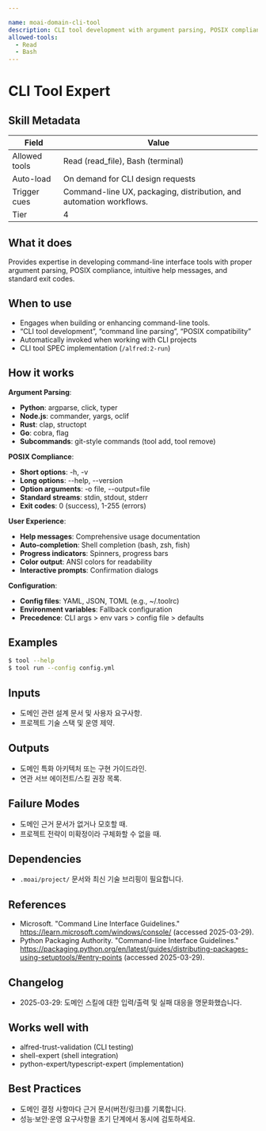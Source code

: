 ```yaml
---

name: moai-domain-cli-tool
description: CLI tool development with argument parsing, POSIX compliance, and user-friendly help messages. Use when working on command-line tooling scenarios.
allowed-tools:
  - Read
  - Bash
---
```


# CLI Tool Expert

## Skill Metadata
| Field | Value |
| ----- | ----- |
| Allowed tools | Read (read_file), Bash (terminal) |
| Auto-load | On demand for CLI design requests |
| Trigger cues | Command-line UX, packaging, distribution, and automation workflows. |
| Tier | 4 |

## What it does

Provides expertise in developing command-line interface tools with proper argument parsing, POSIX compliance, intuitive help messages, and standard exit codes.

## When to use

- Engages when building or enhancing command-line tools.
- “CLI tool development”, “command line parsing”, “POSIX compatibility”
- Automatically invoked when working with CLI projects
- CLI tool SPEC implementation (`/alfred:2-run`)

## How it works

**Argument Parsing**:
- **Python**: argparse, click, typer
- **Node.js**: commander, yargs, oclif
- **Rust**: clap, structopt
- **Go**: cobra, flag
- **Subcommands**: git-style commands (tool add, tool remove)

**POSIX Compliance**:
- **Short options**: -h, -v
- **Long options**: --help, --version
- **Option arguments**: -o file, --output=file
- **Standard streams**: stdin, stdout, stderr
- **Exit codes**: 0 (success), 1-255 (errors)

**User Experience**:
- **Help messages**: Comprehensive usage documentation
- **Auto-completion**: Shell completion (bash, zsh, fish)
- **Progress indicators**: Spinners, progress bars
- **Color output**: ANSI colors for readability
- **Interactive prompts**: Confirmation dialogs

**Configuration**:
- **Config files**: YAML, JSON, TOML (e.g., ~/.toolrc)
- **Environment variables**: Fallback configuration
- **Precedence**: CLI args > env vars > config file > defaults

## Examples
```bash
$ tool --help
$ tool run --config config.yml
```

## Inputs
- 도메인 관련 설계 문서 및 사용자 요구사항.
- 프로젝트 기술 스택 및 운영 제약.

## Outputs
- 도메인 특화 아키텍처 또는 구현 가이드라인.
- 연관 서브 에이전트/스킬 권장 목록.

## Failure Modes
- 도메인 근거 문서가 없거나 모호할 때.
- 프로젝트 전략이 미확정이라 구체화할 수 없을 때.

## Dependencies
- `.moai/project/` 문서와 최신 기술 브리핑이 필요합니다.

## References
- Microsoft. "Command Line Interface Guidelines." https://learn.microsoft.com/windows/console/ (accessed 2025-03-29).
- Python Packaging Authority. "Command-line Interface Guidelines." https://packaging.python.org/en/latest/guides/distributing-packages-using-setuptools/#entry-points (accessed 2025-03-29).

## Changelog
- 2025-03-29: 도메인 스킬에 대한 입력/출력 및 실패 대응을 명문화했습니다.

## Works well with

- alfred-trust-validation (CLI testing)
- shell-expert (shell integration)
- python-expert/typescript-expert (implementation)

## Best Practices
- 도메인 결정 사항마다 근거 문서(버전/링크)를 기록합니다.
- 성능·보안·운영 요구사항을 초기 단계에서 동시에 검토하세요.
